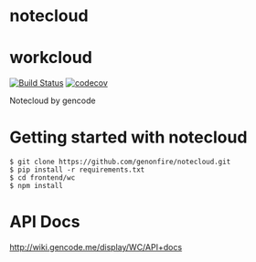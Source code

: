 # notecloud
# workcloud
[![Build Status](https://api.travis-ci.com/genonfire/notecloud.svg?branch=main)](https://travis-ci.com/genonfire/notecloud) [![codecov](https://codecov.io/gh/genonfire/notecloud/branch/main/graph/badge.svg?token=PM0UMVTOTQ)](https://codecov.io/gh/genonfire/notecloud)

Notecloud by gencode


# Getting started with notecloud

    $ git clone https://github.com/genonfire/notecloud.git
    $ pip install -r requirements.txt
    $ cd frontend/wc
    $ npm install


# API Docs

http://wiki.gencode.me/display/WC/API+docs

